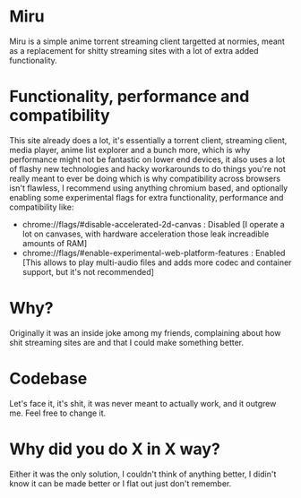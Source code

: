 # Miru
Miru is a simple anime torrent streaming client targetted at normies, meant as a replacement for shitty streaming sites with a lot of extra added functionality.
# Functionality, performance and compatibility
This site already does a lot, it's essentially a torrent client, streaming client, media player, anime list explorer and a bunch more, which is why performance might not be fantastic on lower end devices, it also uses a lot of flashy new technologies and hacky workarounds to do things you're not really meant to ever be doing which is why compatibility across browsers isn't flawless, I recommend using anything chromium based, and optionally enabling some experimental flags for extra functionality, performance and compatibility like:
- chrome://flags/#disable-accelerated-2d-canvas : Disabled [I operate a lot on canvases, with hardware acceleration those leak increadible amounts of RAM]
- chrome://flags/#enable-experimental-web-platform-features : Enabled [This allows to play multi-audio files and adds more codec and container support, but it's not recommended]
# Why?
Originally it was an inside joke among my friends, complaining about how shit streaming sites are and that I could make something better.
# Codebase
Let's face it, it's shit, it was never meant to actually work, and it outgrew me. Feel free to change it.
# Why did you do X in X way?
Either it was the only solution, I couldn't think of anything better, I didin't know it can be made better or I flat out just don't remember.